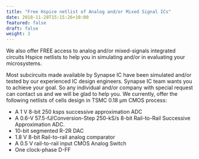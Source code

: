 ```yaml
---
title: "Free Hspice netlist of Analog and/or Mixed Signal ICs"
date: 2018-11-28T15:15:26+10:00
featured: false
draft: false
weight: 3
---
```


We also offer FREE access to analog and/or mixed-signals integrated circuits Hspice netlists to help you in simulating and/or in evaluating your microsystems. 

Most subcircuits made available by Synapse IC have been simulated and/or tested by our experienced IC design engineers. Synapse IC team wants you to achieve your goal. So any individual and/or company with special request can contact us and we will be glad to help you. We currently, offer the following netlists of cells design in TSMC 0.18 μm CMOS process:

* A 1 V 8-bit 250 ksps successive approximation ADC
* A 0.6-V 57.5-fJ/Conversion-Step 250-kS/s 8-bit Rail-to-Rail Successive Approximation ADC.
* 10-bit segmented R-2R DAC 
* 1.8 V 8-bit Rail-to-rail analog comparator 
* A 0.5 V rail-to-rail input CMOS Analog Switch 
* One clock-phase D-FF 
